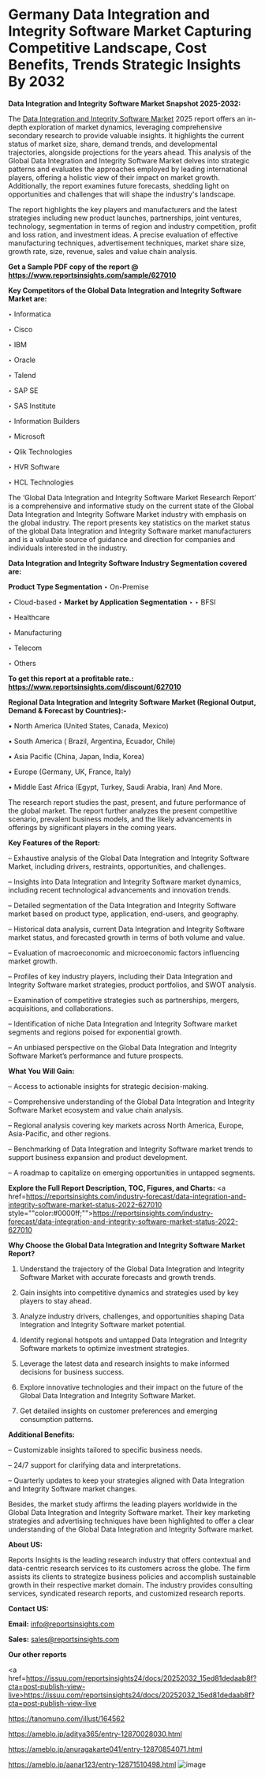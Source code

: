 # Germany Data Integration and Integrity Software Market Capturing Competitive Landscape, Cost Benefits, Trends Strategic Insights By 2032

<strong>Data Integration and Integrity Software Market Snapshot 2025-2032:</strong>

The <a href=https://www.reportsinsights.com/sample/627010>Data Integration and Integrity Software Market</a> 2025 report offers an in-depth exploration of market dynamics, leveraging comprehensive secondary research to provide valuable insights. It highlights the current status of market size, share, demand trends, and developmental trajectories, alongside projections for the years ahead. This analysis of the Global Data Integration and Integrity Software Market delves into strategic patterns and evaluates the approaches employed by leading international players, offering a holistic view of their impact on market growth. Additionally, the report examines future forecasts, shedding light on opportunities and challenges that will shape the industry's landscape.

The report highlights the key players and manufacturers and the latest strategies including new product launches, partnerships, joint ventures, technology, segmentation in terms of region and industry competition, profit and loss ration, and investment ideas. A precise evaluation of effective manufacturing techniques, advertisement techniques, market share size, growth rate, size, revenue, sales and value chain analysis.

<strong>Get a Sample PDF copy of the report @ <a href=https://www.reportsinsights.com/sample/627010 style=color:#0000ff;>https://www.reportsinsights.com/sample/627010</a></strong>

<strong>Key Competitors of the Global Data Integration and Integrity Software Market are:</strong>

‣ Informatica

‣ Cisco

‣ IBM

‣ Oracle

‣ Talend

‣ SAP SE

‣ SAS Institute

‣ Information Builders

‣ Microsoft

‣ Qlik Technologies

‣ HVR Software

‣ HCL Technologies

The ‘Global Data Integration and Integrity Software Market Research Report’ is a comprehensive and informative study on the current state of the Global Data Integration and Integrity Software Market industry with emphasis on the global industry. The report presents key statistics on the market status of the global Data Integration and Integrity Software market manufacturers and is a valuable source of guidance and direction for companies and individuals interested in the industry.

<strong>Data Integration and Integrity Software Industry Segmentation covered are:</strong>

<strong>Product Type Segmentation</strong>
‣
On-Premise

‣ Cloud-based
‣ 
<strong>Market by Application Segmentation</strong>
‣
‣  BFSI

‣ Healthcare

‣ Manufacturing

‣ Telecom

‣ Others

<strong>To get this report at a profitable rate.: <a href=https://www.reportsinsights.com/discount/627010 style=color:#0000ff;>https://www.reportsinsights.com/discount/627010</a></strong>

<strong>Regional Data Integration and Integrity Software Market (Regional Output, Demand &amp; Forecast by Countries):-</strong>

• North America (United States, Canada, Mexico)

• South America ( Brazil, Argentina, Ecuador, Chile)

• Asia Pacific (China, Japan, India, Korea)

• Europe (Germany, UK, France, Italy)

• Middle East Africa (Egypt, Turkey, Saudi Arabia, Iran) And More.

The research report studies the past, present, and future performance of the global market. The report further analyzes the present competitive scenario, prevalent business models, and the likely advancements in offerings by significant players in the coming years.

<strong>Key Features of the Report:</strong>

– Exhaustive analysis of the Global Data Integration and Integrity Software Market, including drivers, restraints, opportunities, and challenges.

– Insights into Data Integration and Integrity Software market dynamics, including recent technological advancements and innovation trends.

– Detailed segmentation of the Data Integration and Integrity Software market based on product type, application, end-users, and geography.

– Historical data analysis, current Data Integration and Integrity Software market status, and forecasted growth in terms of both volume and value.

– Evaluation of macroeconomic and microeconomic factors influencing market growth.

– Profiles of key industry players, including their Data Integration and Integrity Software market strategies, product portfolios, and SWOT analysis.

– Examination of competitive strategies such as partnerships, mergers, acquisitions, and collaborations.

– Identification of niche Data Integration and Integrity Software market segments and regions poised for exponential growth.

– An unbiased perspective on the Global Data Integration and Integrity Software Market’s performance and future prospects.

<strong>What You Will Gain:</strong>

– Access to actionable insights for strategic decision-making.

– Comprehensive understanding of the Global Data Integration and Integrity Software Market ecosystem and value chain analysis.

– Regional analysis covering key markets across North America, Europe, Asia-Pacific, and other regions.

– Benchmarking of Data Integration and Integrity Software market trends to support business expansion and product development.

– A roadmap to capitalize on emerging opportunities in untapped segments.

<strong>Explore the Full Report Description, TOC, Figures, and Charts:</strong>
<a href=https://reportsinsights.com/industry-forecast/data-integration-and-integrity-software-market-status-2022-627010 style=""color:#0000ff;"">https://reportsinsights.com/industry-forecast/data-integration-and-integrity-software-market-status-2022-627010</a>

<strong>Why Choose the Global Data Integration and Integrity Software Market Report?</strong>

1. Understand the trajectory of the Global Data Integration and Integrity Software Market with accurate forecasts and growth trends.

2. Gain insights into competitive dynamics and strategies used by key players to stay ahead.

3. Analyze industry drivers, challenges, and opportunities shaping Data Integration and Integrity Software market potential.

4. Identify regional hotspots and untapped Data Integration and Integrity Software markets to optimize investment strategies.

5. Leverage the latest data and research insights to make informed decisions for business success.

6. Explore innovative technologies and their impact on the future of the Global Data Integration and Integrity Software Market.

7. Get detailed insights on customer preferences and emerging consumption patterns.

<strong>Additional Benefits:</strong>

– Customizable insights tailored to specific business needs.

– 24/7 support for clarifying data and interpretations.

– Quarterly updates to keep your strategies aligned with Data Integration and Integrity Software market changes.

Besides, the market study affirms the leading players worldwide in the Global Data Integration and Integrity Software market. Their key marketing strategies and advertising techniques have been highlighted to offer a clear understanding of the Global Data Integration and Integrity Software market.

<strong><strong>About US</strong>:</strong>

Reports Insights is the leading research industry that offers contextual and data-centric research services to its customers across the globe. The firm assists its clients to strategize business policies and accomplish sustainable growth in their respective market domain. The industry provides consulting services, syndicated research reports, and customized research reports.

<strong>Contact US:</strong>

<p class=><b>Email:</b> <a href=mailto:info@reportsinsights.com>info@reportsinsights.com</a></p>
<p class=><b>Sales:</b> <a href=mailto:sales@reportsinsights.com>sales@reportsinsights.com</a></p>

<strong>Our other reports</strong>

<a href=https://issuu.com/reportsinsights24/docs/20252032_15ed81dedaab8f?cta=post-publish-view-live>https://issuu.com/reportsinsights24/docs/20252032_15ed81dedaab8f?cta=post-publish-view-live</a>

<a href=https://tanomuno.com/illust/164562>https://tanomuno.com/illust/164562</a>

<a href=https://ameblo.jp/aditya365/entry-12870028030.html>https://ameblo.jp/aditya365/entry-12870028030.html</a>

<a href=https://ameblo.jp/anuragakarte041/entry-12870854071.html>https://ameblo.jp/anuragakarte041/entry-12870854071.html</a>

<a href=https://ameblo.jp/aanar123/entry-12871510498.html>https://ameblo.jp/aanar123/entry-12871510498.html</a>
![image](https://github.com/user-attachments/assets/be643cb8-6690-40ff-96df-e47394677daa)
